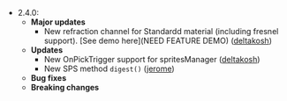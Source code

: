 - 2.4.0:
  - **Major updates**
    - New refraction channel for Standardd material (including fresnel support). [See demo here](NEED FEATURE DEMO) ([deltakosh](https://github.com/deltakosh))
  - **Updates**
    - New OnPickTrigger support for spritesManager ([deltakosh](https://github.com/deltakosh))
    - New SPS method `digest()` ([jerome](https://github.com/jbousquie))
  - **Bug fixes**
  - **Breaking changes**
